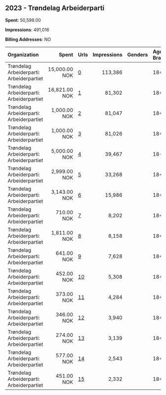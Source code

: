 ## 2023 - Trøndelag Arbeiderparti 
**Spent**: 50,598.00

**Impressions**: 491,016

**Billing Addresses**: NO

|Organization|Spent|Urls|Impressions|Genders|Age Brackets|Country Codes|
|:---|---:|:---|---:|:---|:---|:---|
|Trøndelag Arbeiderparti: Arbeiderpartiet|15,000.00 NOK|[0](https://www.snap.com/political-ads/asset/3854f2b6726799961a89dbe40c726dabefd6116b883c84b505477c2b64cf9b26?mediaType=mp4)|113,386||18+|norway|
|Trøndelag Arbeiderparti: Arbeiderpartiet|16,821.00 NOK|[1](https://www.snap.com/political-ads/asset/3854f2b6726799961a89dbe40c726dabefd6116b883c84b505477c2b64cf9b26?mediaType=mp4)|81,302||18+|norway|
|Trøndelag Arbeiderparti: Arbeiderpartiet|1,000.00 NOK|[2](https://www.snap.com/political-ads/asset/9f464b8af97b8330cf47891d95d14e46c6faf2e48e14e0e03526f36b9aa5c8a0?mediaType=mp4)|81,047||18+|norway|
|Trøndelag Arbeiderparti: Arbeiderpartiet|1,000.00 NOK|[3](https://www.snap.com/political-ads/asset/55192d8d8a4bf447da674d7b5b6ce3c4b6706a2f3c7c7f71976b99b20f6df81b?mediaType=mp4)|81,026||18+|norway|
|Trøndelag Arbeiderparti: Arbeiderpartiet|5,000.00 NOK|[4](https://www.snap.com/political-ads/asset/52ab3408146d151b53e74cdf498fd4e7fba1542b15a8e10efda249174668e806?mediaType=mp4)|39,467||18-35|norway|
|Trøndelag Arbeiderparti: Arbeiderpartiet|2,999.00 NOK|[5](https://www.snap.com/political-ads/asset/1edcc43d4d4e7037d5975c6efa6cc3fe9b4a406e3b3ec9fcc08d09ee410549ea?mediaType=mp4)|33,268||18+|norway|
|Trøndelag Arbeiderparti: Arbeiderpartiet|3,143.00 NOK|[6](https://www.snap.com/political-ads/asset/b0fc1b82ce35c6ffaf4b184f4bf0bc3c609084384409022d1b76b96ecef392bf?mediaType=mp4)|15,986||18+|norway|
|Trøndelag Arbeiderparti: Arbeiderpartiet|710.00 NOK|[7](https://www.snap.com/political-ads/asset/845ffb54d7d3f309958c9c00018c96c4e83a5bd59d83f585e5b6afad60286a4d?mediaType=mp4)|8,202||18+|norway|
|Trøndelag Arbeiderparti: Arbeiderpartiet|1,811.00 NOK|[8](https://www.snap.com/political-ads/asset/c631f30560d1b1a345dd7fef311f932ee3b9f615d7a012d45ebb4a889d18061f?mediaType=mp4)|8,158||18+|norway|
|Trøndelag Arbeiderparti: Arbeiderpartiet|641.00 NOK|[9](https://www.snap.com/political-ads/asset/7cebc8b15e993fa435d60d7ce5a7d3826b29212e1a8b71c36f58d4b7f628abb8?mediaType=mp4)|7,628||18+|norway|
|Trøndelag Arbeiderparti: Arbeiderpartiet|452.00 NOK|[10](https://www.snap.com/political-ads/asset/9932f265b7aa08289fe2ab3dfa1aa1a50701557dabe792c759f751ea7296eb09?mediaType=mp4)|5,308||18+|norway|
|Trøndelag Arbeiderparti: Arbeiderpartiet|373.00 NOK|[11](https://www.snap.com/political-ads/asset/42d1edb09e77e5d8a192559358ffa3e4391d397e54d679d1504b440ec08d21a9?mediaType=mp4)|4,284||18+|norway|
|Trøndelag Arbeiderparti: Arbeiderpartiet|346.00 NOK|[12](https://www.snap.com/political-ads/asset/6100e112c72a3b0779d761a905880a9422cbcc26d05b98fc4ae262f36a0f5bee?mediaType=mp4)|3,940||18+|norway|
|Trøndelag Arbeiderparti: Arbeiderpartiet|274.00 NOK|[13](https://www.snap.com/political-ads/asset/90d4ceb8acc4ffcea31dd43479cbc95947b1957b4b0f9fcd17f7547ef217cfd3?mediaType=mp4)|3,139||18+|norway|
|Trøndelag Arbeiderparti: Arbeiderpartiet|577.00 NOK|[14](https://www.snap.com/political-ads/asset/a1722c45d98191bb1b9935d8f894e3f64d864c41b2c45367c6b688cfe7796aac?mediaType=mp4)|2,543||18+|norway|
|Trøndelag Arbeiderparti: Arbeiderpartiet|451.00 NOK|[15](https://www.snap.com/political-ads/asset/784b199ea4be9578dd7296107c575abd6f519582e3f7c45de1896cb6821feaa1?mediaType=mp4)|2,332||18+|norway|
